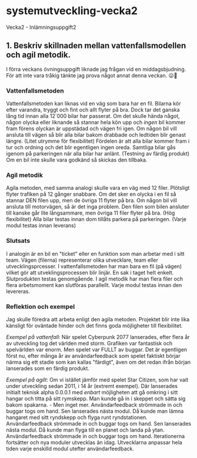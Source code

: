 # systemutveckling-vecka2
Vecka2 - Inlämningsuppgift2

## 1. **Beskriv skillnaden mellan vattenfallsmodellen och agil metodik.**
I förra veckans övningsuppgift liknade jag frågan vid en middagsbjudning. För att inte vara tråkig tänkte jag prova något annat denna veckan. 😛🤘

### Vattenfallsmetoden
Vattenfallsmetoden kan liknas vid en väg som bara har en fil. Bilarna kör efter varandra, tryggt och fint och allt flyter på bra. Dock tar det ganska lång tid innan alla 12´000 bilar har passerat. Om det skulle hända något, någon olycka eller liknande så stannar hela kön upp och *ingen* bil kommer fram förens olyckan är uppstädad och vägen fri igen. 
Om någon bil vill ansluta till vägen så blir alla bilar bakom drabbade och ledtiden blir genast längre. (Litet utrymme för flexibilitet)
Fördelen är att alla bilar kommer fram i tur och ordning och det blir egentligen ingen oreda. Samtliga bilar gås igenom på parkeringen när alla bilar har anlänt. (Testning av färdig produkt) Om en bil inte skulle vara godkänd så skickas den tillbaka. 

### Agil metodik
Agila metoden, med samma analogi skulle vara en väg med 12 filer. Plötsligt flyter trafiken på 12 gånger snabbare. Om det sker en olycka i en fil så stannar DEN filen upp, men de övriga 11 flyter på bra. Om någon bil vill ansluta till motorvägen, så är det inga problem. Den filen som bilen ansluter till kanske går lite långsammare, men övriga 11 filer flyter på bra. (Hög flexibilitet) Alla bilar testas innan dom tillåts parkera på parkeringen. (Varje modul testas innan leverans)

### Slutsats
I analogin är en bil en "ticket" eller en funktion som man arbetar med i sitt team. 
Vägen (filerna) representerar olika utvecklare, team eller utvecklingsprcesser. 
I vattenfallsmetoden har man bara en fil (på vägen) vilket gör att utveklingsprocessen blir linjär. En sak i taget helt enkelt. Slutprodukten testas genomgående. 
I agil metodik har man flera filer och flera arbetsmoment kan slutföras parallellt. Varje modul testas innan den levereras.

### Reflektion och exempel
Jag skulle föredra att arbeta enligt den agila metoden. Projektet blir inte lika känsligt för oväntade hinder och det finns goda möjligheter till flexibilitet. 

*Exempel på vattenfall*: När spelet Cyberpunk 2077 lanserades, efter flera år av utveckling tog det världen med storm. Grafiken var fantastisk och spelvärlden var enorm. Men spelet var FULLT av buggar. Det är egentligen först nu, efter många år av användarfeedback som spelet faktiskt börjar närma sig ett stadie som kan kallas "färdigt", även om det redan ifrån början lanserades som en färdig produkt.

*Exempel på agilt*: Om vi istället jämför med spelet Star Citizen, som har vait under utveckling sedan 2011, i 14 år (extremt exempel). Där lanserades initialt teknisk alpha 0.0.0.1 med *enbart* möjligheten att gå omkring i sitt hangar och titta på sitt rymskepp. Man kunde gå in i skeppet och sätta sig bakom spakarna. - Men inget mer. Användarfeedback strömmade in och buggar togs om hand. Sen lanserades nästa modul. Då kunde man lämna hangaret med sitt ryndskepp och flyga runt ryndstationen. Användarfeedback strömmade in och buggar togs om hand. Sen lanserades nästa modul. Då kunde man flyga till en planet och landa på ytan. Användarfeedback strömmade in och buggar togs om hand. Iterationerna fortsätter och nya moduler utvecklas än idag. Utvecklarna anpassar hela tiden varje enskilld modul utefter användarfeedback. 
